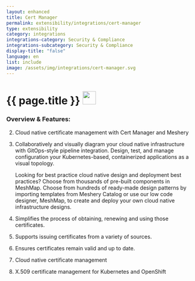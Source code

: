 ```yaml
---
layout: enhanced
title: Cert Manager
permalink: extensibility/integrations/cert-manager
type: extensibility
category: integrations
integrations-category: Security & Compliance
integrations-subcategory: Security & Compliance
display-title: "false"
language: en
list: include
image: /assets/img/integrations/cert-manager.svg
---
```


<h1>{{ page.title }} <img src="{{ page.image }}" style="width: 35px; height: 35px;" /></h1>


<!-- This needs replaced with the Category property, not the sub-category.
 #### About:  -->

### Overview & Features:

2. Cloud native certificate management with Cert Manager and Meshery

4. 
    Collaboratively and visually diagram your cloud native infrastructure with GitOps-style pipeline integration. Design, test, and manage configuration your Kubernetes-based, containerized applications as a visual topology.



    Looking for best practice cloud native design and deployment best practices? Choose from thousands of pre-built components in MeshMap. Choose from hundreds of ready-made design patterns by importing templates from Meshery Catalog or use our low code designer, MeshMap, to create and deploy your own cloud native infrastructure designs.



5. Simplifies the process of obtaining, renewing and using those certificates.

6. Supports issuing certificates from a variety of sources.

7. Ensures certificates remain valid and up to date.

8. Cloud native certificate management

9. X.509 certificate management for Kubernetes and OpenShift

